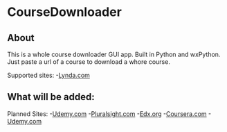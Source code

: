 # CourseDownloader

## About

This is a whole course downloader GUI app. Built in Python and wxPython.
Just paste a url of a course to download a whore course.

Supported sites:
    -<a href="https://lynda.com">Lynda.com</a>


## What will be added:

Planned Sites:
    -<a href="https://udemy.com">Udemy.com</a>
    -<a href="https://pluralsight.com">Pluralsight.com</a>
    -<a href="https://edx.org">Edx.org</a>
    -<a href="https://coursera.org">Coursera.com</a>
    -<a href="https://.com">Udemy.com</a>